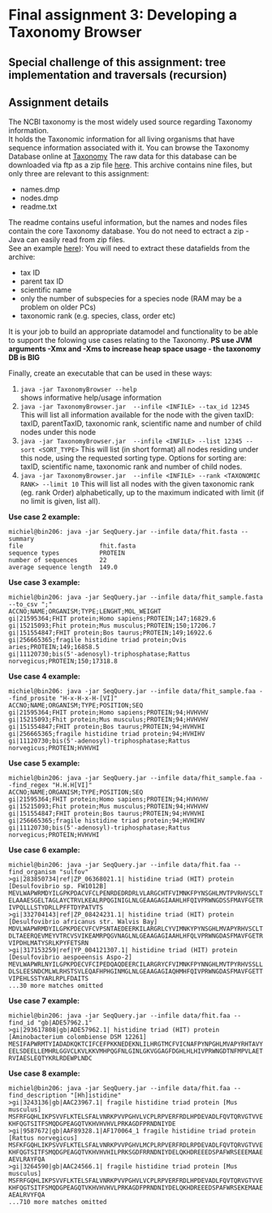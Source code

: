 # Final assignment 3: Developing a Taxonomy Browser #

## Special challenge of this assignment: tree implementation and traversals (recursion) ##

## Assignment details ##
The NCBI taxonomy is the most widely used source regarding Taxonomy information.  
It holds the Taxonomic information for all living organisms that have sequence information 
associated with it. You can browse the Taxonomy Database online at [Taxonomy](http://www.ncbi.nlm.nih.gov/Taxonomy/Browser/wwwtax.cgi)
The raw data for this database can be downloaded via ftp as a zip file [here](ftp://ftp.ncbi.nih.gov/pub/taxonomy/taxdmp.zip).
This archive contains nine files, but only three are relevant to this assignment:  

  * names.dmp
  * nodes.dmp
  * readme.txt

The readme contains useful information, but the names and nodes files contain the core Taxonomy database. 
You do not need to ectract a zip - Java can easily read from zip files.  
See an example [here](http://www.thecoderscorner.com/team-blog/java-and-jvm/12-reading-a-zip-file-from-java-using-zipinputstream)):
You will need to extract these datafields from the archive:  

  * tax ID
  * parent tax ID
  * scientific name
  * only the number of subspecies for a species node (RAM may be a problem on older PCs)
  * taxonomic rank (e.g. species, class, order etc)  

It is your job to build an appropriate datamodel and functionality to be able to support the folowing use cases relating to the Taxonomy.
**PS  use JVM arguments -Xmx and -Xms to increase heap space usage - the taxonomy DB is BIG**

Finally, create an executable that can be used in these ways:  
  1. ```java -jar TaxonomyBrowser --help```  
    shows informative help/usage information 
  2. ```java -jar TaxonomyBrowser.jar  --infile <INFILE> --tax_id 12345```  
   This will list all information available for the node with the given taxID: 
   taxID, parentTaxID, taxonomic rank, scientific name and number of child nodes under this node  
  3. ```java -jar TaxonomyBrowser.jar  --infile <INFILE> --list 12345 --sort <SORT_TYPE>```
    This will list (in short format) all nodes residing under this node, using the requested sorting type. 
    Options for sorting are:  taxID, scientific name, taxonomic rank and number of child nodes.  
  4. ```java -jar TaxonomyBrowser.jar  --infile <INFILE> --rank <TAXONOMIC RANK> --limit 10```
    This will list all nodes with the given taxonomic rank (eg. rank Order) alphabetically, 
    up to the maximum indicated with limit (if no limit is given, list all).


**Use case 2 example:**  

```
michiel@bin206: java -jar SeqQuery.jar --infile data/fhit.fasta --summary  
file                     fhit.fasta  
sequence types           PROTEIN  
number of sequences      22  
average sequence length  149.0  
```

**Use case 3 example:**  

```
michiel@bin206: java -jar SeqQuery.jar --infile data/fhit_sample.fasta --to_csv ";"  
ACCNO;NAME;ORGANISM;TYPE;LENGHT;MOL_WEIGHT  
gi|21595364;FHIT protein;Homo sapiens;PROTEIN;147;16829.6  
gi|15215093;Fhit protein;Mus musculus;PROTEIN;150;17206.7  
gi|151554847;FHIT protein;Bos taurus;PROTEIN;149;16922.6  
gi|256665365;fragile histidine triad protein;Ovis aries;PROTEIN;149;16858.5  
gi|11120730;bis(5'-adenosyl)-triphosphatase;Rattus norvegicus;PROTEIN;150;17318.8  
```


**Use case 4 example:**  

```
michiel@bin206: java -jar SeqQuery.jar --infile data/fhit_sample.faa --find_prosite "H-x-H-x-H-[VI]"    
ACCNO;NAME;ORGANISM;TYPE;POSITION;SEQ  
gi|21595364;FHIT protein;Homo sapiens;PROTEIN;94;HVHVHV  
gi|15215093;Fhit protein;Mus musculus;PROTEIN;94;HVHVHV  
gi|151554847;FHIT protein;Bos taurus;PROTEIN;94;HVHVHI  
gi|256665365;fragile histidine triad protein;94;HVHIHV 
gi|11120730;bis(5'-adenosyl)-triphosphatase;Rattus norvegicus;PROTEIN;HVHVHI  
```

**Use case 5 example:**  

```
michiel@bin206: java -jar SeqQuery.jar --infile data/fhit_sample.faa --find_regex "H.H.H[VI]"    
ACCNO;NAME;ORGANISM;TYPE;POSITION;SEQ  
gi|21595364;FHIT protein;Homo sapiens;PROTEIN;94;HVHVHV  
gi|15215093;Fhit protein;Mus musculus;PROTEIN;94;HVHVHV  
gi|151554847;FHIT protein;Bos taurus;PROTEIN;94;HVHVHI  
gi|256665365;fragile histidine triad protein;94;HVHIHV 
gi|11120730;bis(5'-adenosyl)-triphosphatase;Rattus norvegicus;PROTEIN;HVHVHI  
```

**Use case 6 example:**  

```
michiel@bin206: java -jar SeqQuery.jar --infile data/fhit.faa --find_organism "sulfov"    
>gi|283850734|ref|ZP_06368021.1| histidine triad (HIT) protein [Desulfovibrio sp. FW1012B]
MEVLWAPWRMDYILGPKPDACVFCLPENRDEDRDRLVLARGCHTFVIMNKFPYNSGHLMVTPVRHVSCLT
ELAAAESGELTAGLAYCTRVLKEALRPQGINIGLNLGEAAGAGIAAHLHFQIVPRWNGDSSFMAVFGETR
IVPQLLLSTYDRLLPFFTDYPATVTS
>gi|332704143|ref|ZP_08424231.1| histidine triad (HIT) protein [Desulfovibrio africanus str. Walvis Bay]
MDVLWAPWRMDYILGPKPDECVFCVPSNTAEDEERKILARGRLCYVIMNKYPYNSGHLMVAPYRHVSCLT
DLTAEERQEVMEYVTRCVSVIKEAMRPQGVNAGLNLGEAAGAGIAAHLHFQLVPRWNGDASFMAVFGETR
VIPDHLMATYSRLKPYFETSRN
>gi|317153259|ref|YP_004121307.1| histidine triad (HIT) protein [Desulfovibrio aespoeensis Aspo-2]
MEVLWAPWRLNYILGPKPDECVFCIPEDQAQDEERCILARGRYCFVIMNKFPYNNGHLMVTPYRHVSSLL
DLSLEESNDCMLWLRHSTSVLEQAFHPHGINMGLNLGEAAGAGIAQHMHFQIVPRWNGDASFMAVFGETT
VIPEHLSSTYARLRPLFDAITS
...30 more matches omitted
```

**Use case 7 example:**  

```
michiel@bin206: java -jar SeqQuery.jar --infile data/fhit.faa --find_id "gb|ADE57962.1"    
>gi|293617808|gb|ADE57962.1| histidine triad (HIT) protein [Aminobacterium colombiense DSM 12261]
MESIFAPWRMTYIADADKQKTCIFCEFPKKNEDEKNLILHRGTMCFVICNAFPYNPGHLMVAPYRHTAVY
EELSDEELLEMHRLGGVCLKVLKKVMHPQGFNLGINLGKVGGAGFDGHLHLHIVPRWNGDTNFMPVLAET
RVIAESLEQTYKRLRDEWPLNDC
```

**Use case 8 example:**  

```
michiel@bin206: java -jar SeqQuery.jar --infile data/fhit.faa --find_description "[Hh]istidine"    
>gi|3243136|gb|AAC23967.1| fragile histidine triad protein [Mus musculus]
MSFRFGQHLIKPSVVFLKTELSFALVNRKPVVPGHVLVCPLRPVERFRDLHPDEVADLFQVTQRVGTVVE
KHFQGTSITFSMQDGPEAGQTVKHVHVHVLPRKAGDFPRNDNIYDE
>gi|9587672|gb|AAF89328.1|AF170064_1 fragile histidine triad protein [Rattus norvegicus]
MSFKFGQHLIKPSVVFLKTELSFALVNRKPVVPGHVLMCPLRPVERFRDLRPDEVADLFQVTQRVGTVVE
KHFQGTSITFSMQDGPEAGQTVKHVHVHILPRKSGDFRRNDNIYDELQKHDREEEDSPAFWRSEEEMAAE
AEVLRAYFQA
>gi|3264590|gb|AAC24566.1| fragile histidine triad protein [Mus musculus]
MSFRFGQHLIKPSVVFLKTELSFALVNRKPVVPGHVLVCPLRPVERFRDLHPDEVADLFQVTQRVGTVVE
KHFQGTSITFSMQDGPEAGQTVKHVHVHVLPRKAGDFPRNDNIYDELQKHDREEEDSPAFWRSEKEMAAE
AEALRVYFQA
...710 more matches omitted
```
